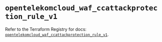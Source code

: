 # `opentelekomcloud_waf_ccattackprotection_rule_v1`

Refer to the Terraform Registry for docs: [`opentelekomcloud_waf_ccattackprotection_rule_v1`](https://registry.terraform.io/providers/opentelekomcloud/opentelekomcloud/1.36.35/docs/resources/waf_ccattackprotection_rule_v1).
